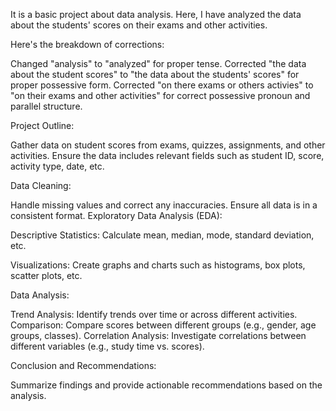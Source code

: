 It is a basic project about data analysis. Here, I have analyzed the data about the students' scores on their exams and other activities.

Here's the breakdown of corrections:

Changed "analysis" to "analyzed" for proper tense.
Corrected "the data about the student scores" to "the data about the students' scores" for proper possessive form.
Corrected "on there exams or others activies" to "on their exams and other activities" for correct possessive pronoun and parallel structure.



Project Outline:

Gather data on student scores from exams, quizzes, assignments, and other activities.
Ensure the data includes relevant fields such as student ID, score, activity type, date, etc.


Data Cleaning:

Handle missing values and correct any inaccuracies.
Ensure all data is in a consistent format.
Exploratory Data Analysis (EDA):

Descriptive Statistics: Calculate mean, median, mode, standard deviation, etc.


Visualizations: 
Create graphs and charts such as histograms, box plots, scatter plots, etc.


Data Analysis:

Trend Analysis: Identify trends over time or across different activities.
Comparison: Compare scores between different groups (e.g., gender, age groups, classes).
Correlation Analysis: Investigate correlations between different variables (e.g., study time vs. scores).


Conclusion and Recommendations:

Summarize findings and provide actionable recommendations based on the analysis.
